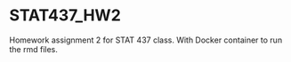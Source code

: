 # STAT437_HW2
Homework assignment 2 for STAT 437 class. With Docker container to run the rmd files.
